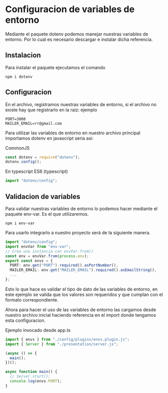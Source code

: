 # Configuracion de variables de entorno

Mediante el paquete dotenv podemos manejar nuestras variables de entorno.
Por lo cual es necesario descargar e instalar dicha referencia.

## Instalacion

Para instalar el paquete ejecutamos el comando

```shell
npm i dotenv
```

## Configuracion

En el archivo, registramos nuestras variables de entorno, si el archivo no existe hay que registrarlo en la raiz:
ejemplo

```text
PORT=3000
MAILER_EMAIL=rr@gmail.com
```

Para utilizar las variables de entorno en nuestro archivo principal importamos dotenv en javascript seria asi:

CommonJS

```js
const dotenv = require("dotenv");
dotenv.config();
```

En typescript ES6 (typescript)

```ts
import "dotenv/config";
```

## Validacion de variables

Para validar nuestras variables de entorno lo podemos hacer mediante el paquete env-var. Es el que utilizaremos.

```shell
npm i env-var
```

Para usarlo integrarlo a nuestro proyecto será de la siguiente manera.

```ts
import "dotenv/config";
import envVar from "env-var";
// Crea una instancia con envVar.from()
const env = envVar.from(process.env);
export const envs = {
  PORT: env.get("PORT").required().asPortNumber(),
  MAILER_EMAIL: env.get("MAILER_EMAIL").required().asEmailString(),
  ...
};
```

Esto lo que hace es validar el tipo de dato de las variables de entorno, en este ejemplo se valida que los valores son requeridos y que cumplan con el formato correspondiente.

Ahora para hacer el uso de las variables de entorno las cargamos desde nuestro archivo inicial haciendo referencia en el import donde tengamos esta configuracion.

Ejemplo invocado desde app.ts

```ts
import { envs } from "./config/plugins/envs.plugin.js";
import { Server } from "./presentation/server.js";

(async () => {
  main();
})();

async function main() {
  // Server.start();
  console.log(envs.PORT);
}
```
